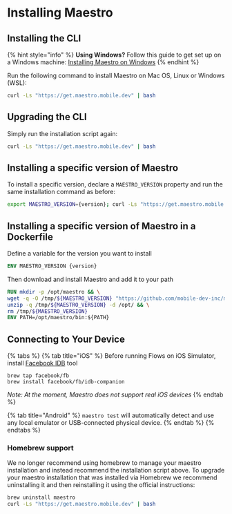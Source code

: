 # Installing Maestro

## Installing the CLI

{% hint style="info" %}
**Using Windows?** Follow this guide to get set up on a Windows machine: [Installing Maestro on Windows](windows.md)
{% endhint %}

Run the following command to install Maestro on Mac OS, Linux or Windows (WSL):

```bash
curl -Ls "https://get.maestro.mobile.dev" | bash
```

## Upgrading the CLI

Simply run the installation script again:

```bash
curl -Ls "https://get.maestro.mobile.dev" | bash
```

## Installing a specific version of Maestro

To install a specific version, declare a `MAESTRO_VERSION` property and run the same installation command as before:

```bash
export MAESTRO_VERSION={version}; curl -Ls "https://get.maestro.mobile.dev" | bash
```

## Installing a specific version of Maestro in a Dockerfile

Define a variable for the version you want to install
```dockerfile
ENV MAESTRO_VERSION {version}
```
Then download and install Maestro and add it to your path
```dockerfile
RUN mkdir -p /opt/maestro && \
wget -q -O /tmp/${MAESTRO_VERSION} "https://github.com/mobile-dev-inc/maestro/releases/download/cli-${MAESTRO_VERSION}/maestro.zip" && \
unzip -q /tmp/${MAESTRO_VERSION} -d /opt/ && \
rm /tmp/${MAESTRO_VERSION}
ENV PATH=/opt/maestro/bin:${PATH}
```

## Connecting to Your Device

{% tabs %}
{% tab title="iOS" %}
Before running Flows on iOS Simulator, install [Facebook IDB](https://fbidb.io/) tool

```shell
brew tap facebook/fb
brew install facebook/fb/idb-companion
```



_Note: At the moment, Maestro does not support real iOS devices_
{% endtab %}

{% tab title="Android" %}
`maestro test` will automatically detect and use any local emulator or USB-connected physical device.
{% endtab %}
{% endtabs %}

### Homebrew support

We no longer recommend using homebrew to manage your maestro installation and instead recommend the installation script above. To upgrade your maestro installation that was installed via Homebrew we recommend uninstalling it and then reinstalling it using the official instructions:

```bash
brew uninstall maestro
curl -Ls "https://get.maestro.mobile.dev" | bash
```
